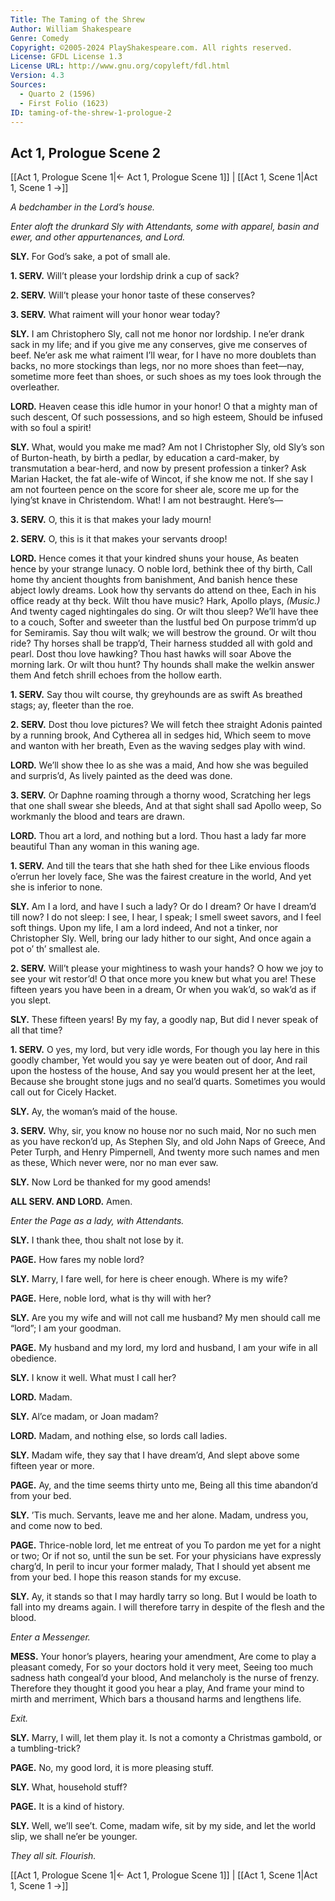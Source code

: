 ```yaml
---
Title: The Taming of the Shrew
Author: William Shakespeare
Genre: Comedy
Copyright: ©2005-2024 PlayShakespeare.com. All rights reserved.
License: GFDL License 1.3
License URL: http://www.gnu.org/copyleft/fdl.html
Version: 4.3
Sources:
  - Quarto 2 (1596)
  - First Folio (1623)
ID: taming-of-the-shrew-1-prologue-2
---
```


## Act 1, Prologue Scene 2
[[Act 1, Prologue Scene 1|← Act 1, Prologue Scene 1]] | [[Act 1, Scene 1|Act 1, Scene 1 →]]

*A bedchamber in the Lord’s house.*


*Enter aloft the drunkard Sly with Attendants, some with apparel, basin and ewer, and other appurtenances, and Lord.*

**SLY.**
For God’s sake, a pot of small ale.

**1. SERV.**
Will’t please your lordship drink a cup of sack?

**2. SERV.**
Will’t please your honor taste of these conserves?

**3. SERV.**
What raiment will your honor wear today?

**SLY.**
I am Christophero Sly, call not me honor nor lordship. I ne’er drank sack in my life; and if you give me any conserves, give me conserves of beef. Ne’er ask me what raiment I’ll wear, for I have no more doublets than backs, no more stockings than legs, nor no more shoes than feet—nay, sometime more feet than shoes, or such shoes as my toes look through the overleather.

**LORD.**
Heaven cease this idle humor in your honor!
O that a mighty man of such descent,
Of such possessions, and so high esteem,
Should be infused with so foul a spirit!

**SLY.**
What, would you make me mad? Am not I Christopher Sly, old Sly’s son of Burton-heath, by birth a pedlar, by education a card-maker, by transmutation a bear-herd, and now by present profession a tinker? Ask Marian Hacket, the fat ale-wife of Wincot, if she know me not. If she say I am not fourteen pence on the score for sheer ale, score me up for the lying’st knave in Christendom. What! I am not bestraught. Here’s⁠—

**3. SERV.**
O, this it is that makes your lady mourn!

**2. SERV.**
O, this is it that makes your servants droop!

**LORD.**
Hence comes it that your kindred shuns your house,
As beaten hence by your strange lunacy.
O noble lord, bethink thee of thy birth,
Call home thy ancient thoughts from banishment,
And banish hence these abject lowly dreams.
Look how thy servants do attend on thee,
Each in his office ready at thy beck.
Wilt thou have music? Hark, Apollo plays,
*(Music.)*
And twenty caged nightingales do sing.
Or wilt thou sleep? We’ll have thee to a couch,
Softer and sweeter than the lustful bed
On purpose trimm’d up for Semiramis.
Say thou wilt walk; we will bestrow the ground.
Or wilt thou ride? Thy horses shall be trapp’d,
Their harness studded all with gold and pearl.
Dost thou love hawking? Thou hast hawks will soar
Above the morning lark. Or wilt thou hunt?
Thy hounds shall make the welkin answer them
And fetch shrill echoes from the hollow earth.

**1. SERV.**
Say thou wilt course, thy greyhounds are as swift
As breathed stags; ay, fleeter than the roe.

**2. SERV.**
Dost thou love pictures? We will fetch thee straight
Adonis painted by a running brook,
And Cytherea all in sedges hid,
Which seem to move and wanton with her breath,
Even as the waving sedges play with wind.

**LORD.**
We’ll show thee Io as she was a maid,
And how she was beguiled and surpris’d,
As lively painted as the deed was done.

**3. SERV.**
Or Daphne roaming through a thorny wood,
Scratching her legs that one shall swear she bleeds,
And at that sight shall sad Apollo weep,
So workmanly the blood and tears are drawn.

**LORD.**
Thou art a lord, and nothing but a lord.
Thou hast a lady far more beautiful
Than any woman in this waning age.

**1. SERV.**
And till the tears that she hath shed for thee
Like envious floods o’errun her lovely face,
She was the fairest creature in the world,
And yet she is inferior to none.

**SLY.**
Am I a lord, and have I such a lady?
Or do I dream? Or have I dream’d till now?
I do not sleep: I see, I hear, I speak;
I smell sweet savors, and I feel soft things.
Upon my life, I am a lord indeed,
And not a tinker, nor Christopher Sly.
Well, bring our lady hither to our sight,
And once again a pot o’ th’ smallest ale.

**2. SERV.**
Will’t please your mightiness to wash your hands?
O how we joy to see your wit restor’d!
O that once more you knew but what you are!
These fifteen years you have been in a dream,
Or when you wak’d, so wak’d as if you slept.

**SLY.**
These fifteen years! By my fay, a goodly nap,
But did I never speak of all that time?

**1. SERV.**
O yes, my lord, but very idle words,
For though you lay here in this goodly chamber,
Yet would you say ye were beaten out of door,
And rail upon the hostess of the house,
And say you would present her at the leet,
Because she brought stone jugs and no seal’d quarts.
Sometimes you would call out for Cicely Hacket.

**SLY.**
Ay, the woman’s maid of the house.

**3. SERV.**
Why, sir, you know no house nor no such maid,
Nor no such men as you have reckon’d up,
As Stephen Sly, and old John Naps of Greece,
And Peter Turph, and Henry Pimpernell,
And twenty more such names and men as these,
Which never were, nor no man ever saw.

**SLY.**
Now Lord be thanked for my good amends!

**ALL SERV. AND LORD.**
Amen.


*Enter the Page as a lady, with Attendants.*

**SLY.**
I thank thee, thou shalt not lose by it.

**PAGE.**
How fares my noble lord?

**SLY.**
Marry, I fare well, for here is cheer enough.
Where is my wife?

**PAGE.**
Here, noble lord, what is thy will with her?

**SLY.**
Are you my wife and will not call me husband?
My men should call me “lord”; I am your goodman.

**PAGE.**
My husband and my lord, my lord and husband,
I am your wife in all obedience.

**SLY.**
I know it well. What must I call her?

**LORD.**
Madam.

**SLY.**
Al’ce madam, or Joan madam?

**LORD.**
Madam, and nothing else, so lords call ladies.

**SLY.**
Madam wife, they say that I have dream’d,
And slept above some fifteen year or more.

**PAGE.**
Ay, and the time seems thirty unto me,
Being all this time abandon’d from your bed.

**SLY.**
’Tis much. Servants, leave me and her alone.
Madam, undress you, and come now to bed.

**PAGE.**
Thrice-noble lord, let me entreat of you
To pardon me yet for a night or two;
Or if not so, until the sun be set.
For your physicians have expressly charg’d,
In peril to incur your former malady,
That I should yet absent me from your bed.
I hope this reason stands for my excuse.

**SLY.**
Ay, it stands so that I may hardly tarry so long. But I would be loath to fall into my dreams again. I will therefore tarry in despite of the flesh and the blood.


*Enter a Messenger.*

**MESS.**
Your honor’s players, hearing your amendment,
Are come to play a pleasant comedy,
For so your doctors hold it very meet,
Seeing too much sadness hath congeal’d your blood,
And melancholy is the nurse of frenzy.
Therefore they thought it good you hear a play,
And frame your mind to mirth and merriment,
Which bars a thousand harms and lengthens life.


*Exit.*

**SLY.**
Marry, I will, let them play it. Is not a comonty a Christmas gambold, or a tumbling-trick?

**PAGE.**
No, my good lord, it is more pleasing stuff.

**SLY.**
What, household stuff?

**PAGE.**
It is a kind of history.

**SLY.**
Well, we’ll see’t. Come, madam wife, sit by my side, and let the world slip, we shall ne’er be younger.


*They all sit. Flourish.*

[[Act 1, Prologue Scene 1|← Act 1, Prologue Scene 1]] | [[Act 1, Scene 1|Act 1, Scene 1 →]]
